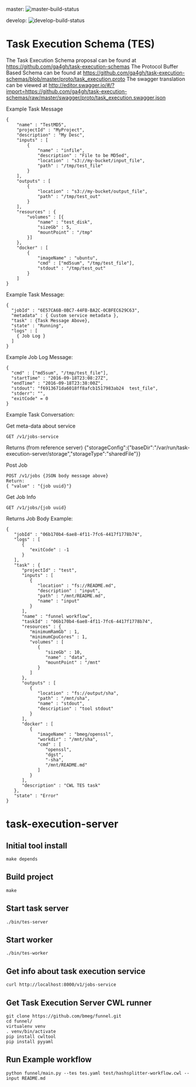 master: ![master-build-status](https://travis-ci.org/bmeg/task-execution-server.svg?branch=master)

develop: ![develop-build-status](https://travis-ci.org/bmeg/task-execution-server.svg?branch=develop)


Task Execution Schema (TES)
===========================


The Task Execution Schema proposal can be found at https://github.com/ga4gh/task-execution-schemas
The Protocol Buffer Based Schema can be found at https://github.com/ga4gh/task-execution-schemas/blob/master/proto/task_execution.proto
The swagger translation can be viewed at http://editor.swagger.io/#/?import=https://github.com/ga4gh/task-execution-schemas/raw/master/swagger/proto/task_execution.swagger.json

Example Task Message
```
{
    "name" : "TestMD5",
	"projectId" : "MyProject",
	"description" : "My Desc",
	"inputs" : [
		{
			"name" : "infile",
			"description" : "File to be MD5ed",
			"location" : "s3://my-bucket/input_file",
			"path" : "/tmp/test_file"
		}
	],
	"outputs" : [
		{
			"location" : "s3://my-bucket/output_file",
			"path" : "/tmp/test_out"
		}
	],
	"resources" : {
		"volumes" : [{
			"name" : "test_disk",
			"sizeGb" : 5,
			"mountPoint" : "/tmp"
		}]
	},
	"docker" : [
		{
			"imageName" : "ubuntu",
			"cmd" : ["md5sum", "/tmp/test_file"],
			"stdout" : "/tmp/test_out"
		}
	]
}
```

Example Task Message:
```
{
  "jobId" : "6E57CA6B-0BC7-44FB-BA2C-0CBFEC629C63",
  "metadata" : { Custom service metadata },
  "task" : {Task Message Above},
  "state" : "Running",
  "logs" : [
  	{ Job Log }
  ]
}
```

Example Job Log Message:
```
{
  "cmd" : ["md5sum", "/tmp/test_file"],
  "startTime" : "2016-09-18T23:08:27Z",
  "endTime" : "2016-09-18T23:38:00Z",
  "stdout": "f6913671da6018ff8afcb1517983ab24  test_file",
  "stderr": "",
  "exitCode" = 0
}
```

Example Task Conversation:

Get meta-data about service
```
GET /v1/jobs-service
```
Returns (from reference server)
{"storageConfig":{"baseDir":"/var/run/task-execution-server/storage","storageType":"sharedFile"}}


Post Job
```
POST /v1/jobs {JSON body message above}
Return:
{ "value" : "{job uuid}"}
```

Get Job Info
```
GET /v1/jobs/{job uuid}
```
Returns Job Body Example:
```
{
   "jobId" : "06b170b4-6ae8-4f11-7fc6-4417f1778b74",
   "logs" : [
      {
         "exitCode" : -1
      }
   ],
   "task" : {
      "projectId" : "test",
      "inputs" : [
         {
            "location" : "fs://README.md",
            "description" : "input",
            "path" : "/mnt/README.md",
            "name" : "input"
         }
      ],
      "name" : "funnel workflow",
      "taskId" : "06b170b4-6ae8-4f11-7fc6-4417f1778b74",
      "resources" : {
         "minimumRamGb" : 1,
         "minimumCpuCores" : 1,
         "volumes" : [
            {
               "sizeGb" : 10,
               "name" : "data",
               "mountPoint" : "/mnt"
            }
         ]
      },
      "outputs" : [
         {
            "location" : "fs://output/sha",
            "path" : "/mnt/sha",
            "name" : "stdout",
            "description" : "tool stdout"
         }
      ],
      "docker" : [
         {
            "imageName" : "bmeg/openssl",
            "workdir" : "/mnt/sha",
            "cmd" : [
               "openssl",
               "dgst",
               "-sha",
               "/mnt/README.md"
            ]
         }
      ],
      "description" : "CWL TES task"
   },
   "state" : "Error"
}
```

# task-execution-server

## Initial tool install
```
make depends
```


## Build project
```
make
```

## Start task server
```
./bin/tes-server
```

## Start worker
```
./bin/tes-worker
```

## Get info about task execution service
```
curl http://localhost:8000/v1/jobs-service
```

## Get Task Execution Server CWL runner
```
git clone https://github.com/bmeg/funnel.git
cd funnel/
virtualenv venv
. venv/bin/activate
pip install cwltool
pip install pyyaml
```

## Run Example workflow
```
python funnel/main.py --tes tes.yaml test/hashsplitter-workflow.cwl --input README.md

```

